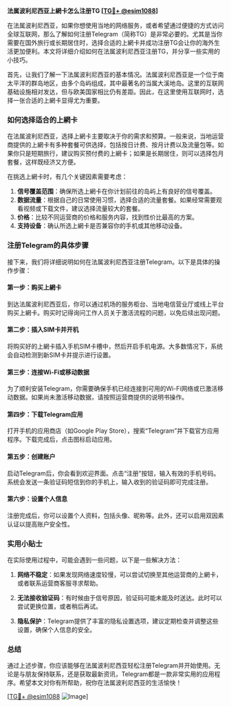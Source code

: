 **法属波利尼西亚上網卡怎么注册TG [[TG💪+ @esim1088](https://t.me/s/esim1088)]**

在法属波利尼西亚，如果你想使用当地的网络服务，或者希望通过便捷的方式访问全球互联网，那么了解如何注册Telegram（简称TG）是非常必要的。尤其是当你需要在国外旅行或长期居住时，选择合适的上網卡并成功注册TG会让你的海外生活更加便利。本文将详细介绍如何在法属波利尼西亚注册TG，并分享一些实用的小技巧。

首先，让我们了解一下法属波利尼西亚的基本情况。法属波利尼西亚是一个位于南太平洋的群岛地区，由多个岛屿组成，其中最著名的当属大溪地岛。这里的互联网基础设施相对发达，但与欧美国家相比仍有差距。因此，在这里使用互联网时，选择一张合适的上網卡显得尤为重要。

### 如何选择适合的上網卡

在法属波利尼西亚，选择上網卡主要取决于你的需求和预算。一般来说，当地运营商提供的上網卡有多种套餐可供选择，包括按日计费、按月计费以及流量包等。如果你只是短期旅行，建议购买预付费的上網卡；如果是长期居住，则可以选择包月套餐，这样既经济又方便。

在挑选上網卡时，有几个关键因素需要考虑：

1. **信号覆盖范围**：确保所选上網卡在你计划前往的岛屿上有良好的信号覆盖。
2. **数据流量**：根据自己的日常使用习惯，选择合适的流量套餐。如果经常需要观看视频或下载文件，建议选择流量较大的套餐。
3. **价格**：比较不同运营商的价格和服务内容，找到性价比最高的方案。
4. **支持设备**：确认所选上網卡是否兼容你的手机或其他移动设备。

### 注册Telegram的具体步骤

接下来，我们将详细说明如何在法属波利尼西亚注册Telegram。以下是具体的操作步骤：

#### 第一步：购买上網卡
到达法属波利尼西亚后，你可以通过机场的服务柜台、当地电信营业厅或线上平台购买上網卡。购买时记得询问工作人员关于激活流程的问题，以免后续出现问题。

#### 第二步：插入SIM卡并开机
将购买好的上網卡插入手机SIM卡槽中，然后开启手机电源。大多数情况下，系统会自动检测到新SIM卡并提示进行设置。

#### 第三步：连接Wi-Fi或移动数据
为了顺利安装Telegram，你需要确保手机已经连接到可用的Wi-Fi网络或已激活移动数据。如果尚未激活移动数据，请按照运营商提供的说明书操作。

#### 第四步：下载Telegram应用
打开手机的应用商店（如Google Play Store），搜索“Telegram”并下载官方应用程序。下载完成后，点击图标启动应用。

#### 第五步：创建账户
启动Telegram后，你会看到欢迎界面。点击“注册”按钮，输入有效的手机号码。系统会发送一条验证码短信到你的手机上，输入收到的验证码即可完成注册。

#### 第六步：设置个人信息
注册完成后，你可以设置个人资料，包括头像、昵称等。此外，还可以启用双因素认证以提高账户安全性。

### 实用小贴士

在实际使用过程中，可能会遇到一些问题，以下是一些解决方法：

1. **网络不稳定**：如果发现网络速度较慢，可以尝试切换至其他运营商的上網卡，或者联系运营商客服寻求帮助。
   
2. **无法接收验证码**：有时候由于信号原因，验证码可能未能及时送达。此时可以尝试更换位置，或者稍后再试。

3. **隐私保护**：Telegram提供了丰富的隐私设置选项，建议定期检查并调整这些设置，确保个人信息的安全。

### 总结

通过上述步骤，你应该能够在法属波利尼西亚轻松注册Telegram并开始使用。无论是与朋友保持联系，还是获取最新资讯，Telegram都是一款非常实用的应用程序。希望本文对你有所帮助，祝你在法属波利尼西亚的生活愉快！

[[TG💪+ @esim1088](https://t.me/s/esim1088) ![Image](https://i.postimg.cc/4NQfJmqS/Snipaste-2025-05-13-00-14-12.png)]